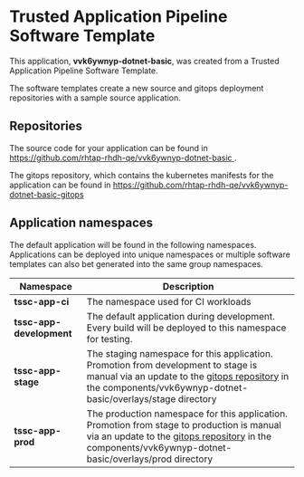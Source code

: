 # Trusted Application Pipeline Software Template

This application, **vvk6ywnyp-dotnet-basic**, was created from a Trusted Application Pipeline Software Template.

The software templates create a new source and gitops deployment repositories with a sample source application. 

## Repositories

The source code for your application can be found in [https://github.com/rhtap-rhdh-qe/vvk6ywnyp-dotnet-basic ](https://github.com/rhtap-rhdh-qe/vvk6ywnyp-dotnet-basic ).
 
The gitops repository, which contains the kubernetes manifests for the application can be found in 
[https://github.com/rhtap-rhdh-qe/vvk6ywnyp-dotnet-basic-gitops ](https://github.com/rhtap-rhdh-qe/vvk6ywnyp-dotnet-basic-gitops ) 

## Application namespaces 

The default application will be found in the following namespaces. Applications can be deployed into unique namespaces or multiple software templates can also bet generated into the same group namespaces.  

|  Namespace   |  Description   |  
| -------- | -------- |
| **tssc-app-ci** | The namespace used for CI workloads |
| **tssc-app-development** | The default application during development. Every build will be deployed to this namespace for testing. |
| **tssc-app-stage** | The staging namespace for this application. Promotion from development to stage is manual via an update to the [gitops repository](https://github.com/rhtap-rhdh-qe/vvk6ywnyp-dotnet-basic-gitops ) in the components/vvk6ywnyp-dotnet-basic/overlays/stage directory |
| **tssc-app-prod** | The production namespace for this application. Promotion from stage to production is manual via an update to the [gitops repository](https://github.com/rhtap-rhdh-qe/vvk6ywnyp-dotnet-basic-gitops ) in the components/vvk6ywnyp-dotnet-basic/overlays/prod directory |